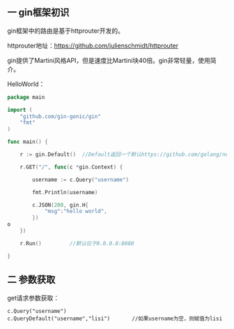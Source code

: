 ## 一 gin框架初识

gin框架中的路由是基于httprouter开发的。  

httprouter地址：https://github.com/julienschmidt/httprouter

gin提供了Martini风格API，但是速度比Martini块40倍。gin非常轻量，使用简介。  

HelloWorld：
```go
package main

import (
	"github.com/gin-gonic/gin"
	"fmt"
)

func main() {

	r := gin.Default()	//Default返回一个默认https://github.com/golang/net.git路由引擎

	r.GET("/", func(c *gin.Context) {

		username := c.Query("username")

		fmt.Println(username)

		c.JSON(200, gin.H{
			"msg":"hello world",
		})
o
	})

	r.Run()			//默认位于0.0.0.0:8080

}
```

## 二 参数获取

get请求参数获取：

```
c.Query("username")
c.QueryDefault("username","lisi")       //如果username为空，则赋值为lisi
```

